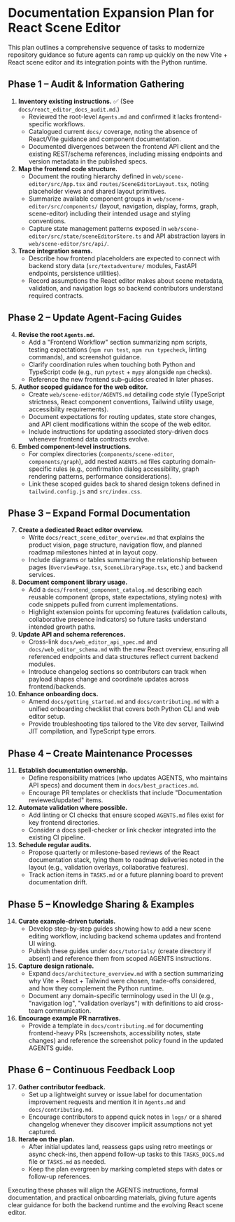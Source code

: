 # Documentation Expansion Plan for React Scene Editor

This plan outlines a comprehensive sequence of tasks to modernize repository guidance so future agents can ramp up quickly on the new Vite + React scene editor and its integration points with the Python runtime.

## Phase 1 – Audit & Information Gathering
1. **Inventory existing instructions.** ✅ (See `docs/react_editor_docs_audit.md`.)
   - Reviewed the root-level `Agents.md` and confirmed it lacks frontend-specific workflows.
   - Catalogued current `docs/` coverage, noting the absence of React/Vite guidance and component documentation.
   - Documented divergences between the frontend API client and the existing REST/schema references, including missing endpoints and version metadata in the published specs.
2. **Map the frontend code structure.**
   - Document the routing hierarchy defined in `web/scene-editor/src/App.tsx` and `routes/SceneEditorLayout.tsx`, noting placeholder views and shared layout primitives.
   - Summarize available component groups in `web/scene-editor/src/components/` (layout, navigation, display, forms, graph, scene-editor) including their intended usage and styling conventions.
   - Capture state management patterns exposed in `web/scene-editor/src/state/sceneEditorStore.ts` and API abstraction layers in `web/scene-editor/src/api/`.
3. **Trace integration seams.**
   - Describe how frontend placeholders are expected to connect with backend story data (`src/textadventure/` modules, FastAPI endpoints, persistence utilities).
   - Record assumptions the React editor makes about scene metadata, validation, and navigation logs so backend contributors understand required contracts.

## Phase 2 – Update Agent-Facing Guides
4. **Revise the root `Agents.md`.**
   - Add a "Frontend Workflow" section summarizing npm scripts, testing expectations (`npm run test`, `npm run typecheck`, linting commands), and screenshot guidance.
   - Clarify coordination rules when touching both Python and TypeScript code (e.g., run `pytest` + `mypy` alongside `npm` checks).
   - Reference the new frontend sub-guides created in later phases.
5. **Author scoped guidance for the web editor.**
   - Create `web/scene-editor/AGENTS.md` detailing code style (TypeScript strictness, React component conventions, Tailwind utility usage, accessibility requirements).
   - Document expectations for routing updates, state store changes, and API client modifications within the scope of the web editor.
   - Include instructions for updating associated story-driven docs whenever frontend data contracts evolve.
6. **Embed component-level instructions.**
   - For complex directories (`components/scene-editor`, `components/graph`), add nested `AGENTS.md` files capturing domain-specific rules (e.g., confirmation dialog accessibility, graph rendering patterns, performance considerations).
   - Link these scoped guides back to shared design tokens defined in `tailwind.config.js` and `src/index.css`.

## Phase 3 – Expand Formal Documentation
7. **Create a dedicated React editor overview.**
   - Write `docs/react_scene_editor_overview.md` that explains the product vision, page structure, navigation flow, and planned roadmap milestones hinted at in layout copy.
   - Include diagrams or tables summarizing the relationship between pages (`OverviewPage.tsx`, `SceneLibraryPage.tsx`, etc.) and backend services.
8. **Document component library usage.**
   - Add a `docs/frontend_component_catalog.md` describing each reusable component (props, state expectations, styling notes) with code snippets pulled from current implementations.
   - Highlight extension points for upcoming features (validation callouts, collaborative presence indicators) so future tasks understand intended growth paths.
9. **Update API and schema references.**
   - Cross-link `docs/web_editor_api_spec.md` and `docs/web_editor_schema.md` with the new React overview, ensuring all referenced endpoints and data structures reflect current backend modules.
   - Introduce changelog sections so contributors can track when payload shapes change and coordinate updates across frontend/backends.
10. **Enhance onboarding docs.**
    - Amend `docs/getting_started.md` and `docs/contributing.md` with a unified onboarding checklist that covers both Python CLI and web editor setup.
    - Provide troubleshooting tips tailored to the Vite dev server, Tailwind JIT compilation, and TypeScript type errors.

## Phase 4 – Create Maintenance Processes
11. **Establish documentation ownership.**
    - Define responsibility matrices (who updates AGENTS, who maintains API specs) and document them in `docs/best_practices.md`.
    - Encourage PR templates or checklists that include "Documentation reviewed/updated" items.
12. **Automate validation where possible.**
    - Add linting or CI checks that ensure scoped `AGENTS.md` files exist for key frontend directories.
    - Consider a docs spell-checker or link checker integrated into the existing CI pipeline.
13. **Schedule regular audits.**
    - Propose quarterly or milestone-based reviews of the React documentation stack, tying them to roadmap deliveries noted in the layout (e.g., validation overlays, collaborative features).
    - Track action items in `TASKS.md` or a future planning board to prevent documentation drift.

## Phase 5 – Knowledge Sharing & Examples
14. **Curate example-driven tutorials.**
    - Develop step-by-step guides showing how to add a new scene editing workflow, including backend schema updates and frontend UI wiring.
    - Publish these guides under `docs/tutorials/` (create directory if absent) and reference them from scoped AGENTS instructions.
15. **Capture design rationale.**
    - Expand `docs/architecture_overview.md` with a section summarizing why Vite + React + Tailwind were chosen, trade-offs considered, and how they complement the Python runtime.
    - Document any domain-specific terminology used in the UI (e.g., "navigation log", "validation overlays") with definitions to aid cross-team communication.
16. **Encourage example PR narratives.**
    - Provide a template in `docs/contributing.md` for documenting frontend-heavy PRs (screenshots, accessibility notes, state changes) and reference the screenshot policy found in the updated AGENTS guide.

## Phase 6 – Continuous Feedback Loop
17. **Gather contributor feedback.**
    - Set up a lightweight survey or issue label for documentation improvement requests and mention it in `Agents.md` and `docs/contributing.md`.
    - Encourage contributors to append quick notes in `logs/` or a shared changelog whenever they discover implicit assumptions not yet captured.
18. **Iterate on the plan.**
    - After initial updates land, reassess gaps using retro meetings or async check-ins, then append follow-up tasks to this `TASKS_DOCS.md` file or `TASKS.md` as needed.
    - Keep the plan evergreen by marking completed steps with dates or follow-up references.

Executing these phases will align the AGENTS instructions, formal documentation, and practical onboarding materials, giving future agents clear guidance for both the backend runtime and the evolving React scene editor.
